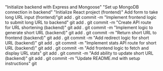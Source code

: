 "Initialize backend with Express and Mongoose"
"Set up MongoDB connection in backend"
"Initialize React project (frontend)"
Add form to take long URL input (frontend)"git add .
git commit -m "Implement frontend logic to submit long URL to backend"
git add .
git commit -m "Create API route for URL shortening (backend)"
git add .
git commit -m "Implement logic to generate short URL (backend)"
git add .
git commit -m "Return short URL to frontend (backend)"
git add .
git commit -m "Add redirect logic for short URL (backend)"
git add .
git commit -m "Implement stats API route for short URL (backend)"
git add .
git commit -m "Add frontend logic to fetch and display URL stats"
git add .
git commit -m "Add ability to update short URL (backend)"
git add .
git commit -m "Update README.md with setup instructions"
git 